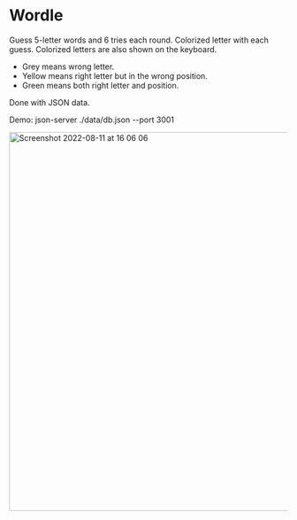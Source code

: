 # Wordle
Guess 5-letter words and 6 tries each round.
Colorized letter with each guess. Colorized letters are also shown on the keyboard. 

- Grey means wrong letter.
- Yellow means right letter but in the wrong position.
- Green means both right letter and position.

Done with JSON data.

Demo: 
json-server ./data/db.json --port 3001

<img width="684" alt="Screenshot 2022-08-11 at 16 06 06" src="https://user-images.githubusercontent.com/52753698/184156972-0a9f05af-762c-4ca2-aa52-36ca8a4770a0.png">
